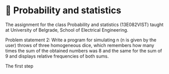 # 🎲 Probability and statistics
The assignment for the class Probability and statistics (13Е082VIST) taught at University of Belgrade, School of Electrical Engineering. 

Problem statement 2:  Write a program for simulating n (n is given by the user) throws of three homogeneous dice, which remembers how many times the sum of the obtained numbers was 8 and the same for the sum of 9 and displays relative frequencies of both sums.

The first step
